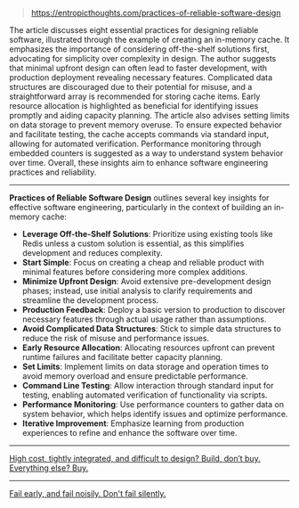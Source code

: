 
> https://entropicthoughts.com/practices-of-reliable-software-design

The article discusses eight essential practices for designing reliable software, illustrated through the example of creating an in-memory cache. It emphasizes the importance of considering off-the-shelf solutions first, advocating for simplicity over complexity in design. The author suggests that minimal upfront design can often lead to faster development, with production deployment revealing necessary features. Complicated data structures are discouraged due to their potential for misuse, and a straightforward array is recommended for storing cache items. Early resource allocation is highlighted as beneficial for identifying issues promptly and aiding capacity planning. The article also advises setting limits on data storage to prevent memory overuse. To ensure expected behavior and facilitate testing, the cache accepts commands via standard input, allowing for automated verification. Performance monitoring through embedded counters is suggested as a way to understand system behavior over time. Overall, these insights aim to enhance software engineering practices and reliability.

---

**Practices of Reliable Software Design** outlines several key insights for effective software engineering, particularly in the context of building an in-memory cache:

- **Leverage Off-the-Shelf Solutions**: Prioritize using existing tools like Redis unless a custom solution is essential, as this simplifies development and reduces complexity.
- **Start Simple**: Focus on creating a cheap and reliable product with minimal features before considering more complex additions.
- **Minimize Upfront Design**: Avoid extensive pre-development design phases; instead, use initial analysis to clarify requirements and streamline the development process.
- **Production Feedback**: Deploy a basic version to production to discover necessary features through actual usage rather than assumptions.
- **Avoid Complicated Data Structures**: Stick to simple data structures to reduce the risk of misuse and performance issues.
- **Early Resource Allocation**: Allocating resources upfront can prevent runtime failures and facilitate better capacity planning.
- **Set Limits**: Implement limits on data storage and operation times to avoid memory overload and ensure predictable performance.
- **Command Line Testing**: Allow interaction through standard input for testing, enabling automated verification of functionality via scripts.
- **Performance Monitoring**: Use performance counters to gather data on system behavior, which helps identify issues and optimize performance.
- **Iterative Improvement**: Emphasize learning from production experiences to refine and enhance the software over time.

---

[High cost, tightly integrated, and difficult to design? Build, don’t buy. Everything else? Buy.](https://entropicthoughts.com/build-vs-buy)

---

[Fail early, and fail noisily. Don't fail silently.](https://news.ycombinator.com/item?id=41787260)
